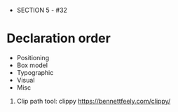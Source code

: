 <!-- CURRENTLY ON -->

- SECTION 5 - #32


<!-- CSS GUIDELINES  -->

# Declaration order

- Positioning
- Box model
- Typographic
- Visual
- Misc



<!-- TODO FOR CSS BOILERPLATE -->










<!-- CSS NOTES -->


1. Clip path tool: clippy
   https://bennettfeely.com/clippy/


